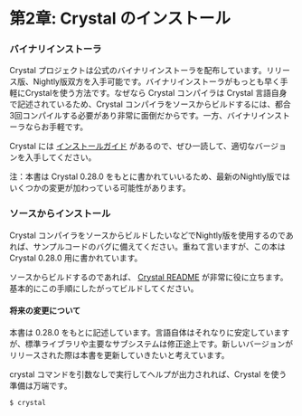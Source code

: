 # 第2章: Crystal のインストール

### バイナリインストーラ <a id="binary-installers"></a>

Crystal プロジェクトは公式のバイナリインストーラを配布しています。リリース版、Nightly版双方を入手可能です。バイナリインストーラがもっとも早く手軽にCrystalを使う方法です。なぜなら Crystal コンパイラは Crystal 言語自身で記述されているため、Crystal コンパイラをソースからビルドするには、都合3回コンパイルする必要があり非常に面倒だからです。一方、バイナリインストーラならお手軽です。

Crystal には [インストールガイド](http://crystal-lang.org/docs/installation/index.html) があるので、ぜひ一読して、適切なバージョンを入手してください。

注：本書は Crystal 0.28.0 をもとに書かれていいるため、最新のNightly版ではいくつかの変更が加わっている可能性があります。

### ソースからインストール <a id="from-source"></a>

Crystal コンパイラをソースからビルドしたいなどでNightly版を使用するのであれば、サンプルコードのバグに備えてください。重ねて言いますが、この本はCrystal 0.28.0 用に書かれています。

ソースからビルドするのであれば、 [Crystal README](http://crystal-lang.org/docs/installation/from_source_repository.html) が非常に役に立ちます。基本的にこの手順にしたがってビルドしてください。

#### 将来の変更について <a id="future-proofing"></a>

本書は 0.28.0 をもとに記述しています。言語自体はそれなりに安定していますが、標準ライブラリや主要なサブシステムは修正途上です。新しいバージョンがリリースされた際は本書を更新していきたいと考えています。

crystal コマンドを引数なしで実行してヘルプが出力されれば、Crystal を使う準備は万端です。

```text
$ crystal
```


